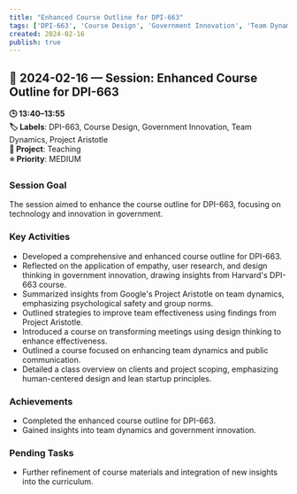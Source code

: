 ```yaml
---
title: "Enhanced Course Outline for DPI-663"
tags: ['DPI-663', 'Course Design', 'Government Innovation', 'Team Dynamics', 'Project Aristotle']
created: 2024-02-16
publish: true
---
```


## 📅 2024-02-16 — Session: Enhanced Course Outline for DPI-663

**🕒 13:40–13:55**  
**🏷️ Labels**: DPI-663, Course Design, Government Innovation, Team Dynamics, Project Aristotle  
**📂 Project**: Teaching  
**⭐ Priority**: MEDIUM  


### Session Goal
The session aimed to enhance the course outline for DPI-663, focusing on technology and innovation in government.

### Key Activities
- Developed a comprehensive and enhanced course outline for DPI-663.
- Reflected on the application of empathy, user research, and design thinking in government innovation, drawing insights from Harvard's DPI-663 course.
- Summarized insights from Google's Project Aristotle on team dynamics, emphasizing psychological safety and group norms.
- Outlined strategies to improve team effectiveness using findings from Project Aristotle.
- Introduced a course on transforming meetings using design thinking to enhance effectiveness.
- Outlined a course focused on enhancing team dynamics and public communication.
- Detailed a class overview on clients and project scoping, emphasizing human-centered design and lean startup principles.

### Achievements
- Completed the enhanced course outline for DPI-663.
- Gained insights into team dynamics and government innovation.

### Pending Tasks
- Further refinement of course materials and integration of new insights into the curriculum.
